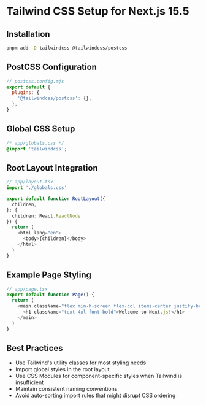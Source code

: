 # Tailwind CSS Setup for Next.js 15.5

## Installation
```bash
pnpm add -D tailwindcss @tailwindcss/postcss
```

## PostCSS Configuration
```javascript
// postcss.config.mjs
export default {
  plugins: {
    '@tailwindcss/postcss': {},
  },
}
```

## Global CSS Setup
```css
/* app/globals.css */
@import 'tailwindcss';
```

## Root Layout Integration
```typescript
// app/layout.tsx
import './globals.css'

export default function RootLayout({
  children,
}: {
  children: React.ReactNode
}) {
  return (
    <html lang="en">
      <body>{children}</body>
    </html>
  )
}
```

## Example Page Styling
```typescript
// app/page.tsx
export default function Page() {
  return (
    <main className="flex min-h-screen flex-col items-center justify-between p-24">
      <h1 className="text-4xl font-bold">Welcome to Next.js!</h1>
    </main>
  )
}
```

## Best Practices
- Use Tailwind's utility classes for most styling needs
- Import global styles in the root layout
- Use CSS Modules for component-specific styles when Tailwind is insufficient
- Maintain consistent naming conventions
- Avoid auto-sorting import rules that might disrupt CSS ordering